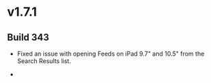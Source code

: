 # v1.7.1

## Build 343

- Fixed an issue with opening Feeds on iPad 9.7" and 10.5" from the Search Results list. 

- 
